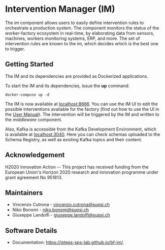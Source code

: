 # Intervention Manager (IM)

The *im* component allows users to easily define intervention rules to
orchestrate a production system. The component monitors the status of the
worker-factory ecosystem in real-time, by elaborating data from sensors,
machines, workers monitoring systems, ERP, and more. The set of intervention
rules are known to the *im*, which decides which is the best one to trigger.

## Getting Started

The IM and its dependencies are provided as Dockerized applications.

To start the IM and its dependencies, issue the **up** command:

```shell
docker-compose up -d
```

The IM is now available at [localhost:8666](http://localhost:8666). You can use
the IM UI to edit the possible interventions available for the factory (find out
how to use the UI in the [User Manual](./usermanual.md)). The intervention will
be triggered by the IM and written to the *middleware* component.

Also, Kafka is accessible from the Kafka Development Environment, which is
available at [localhost:3040](http://localhost:3040/). Here you can check
schemas uploaded to the Schema Registry, as well as existing Kafka topics and
their content.


## Acknowledgement

H2020 Innovation Action -- This project has received funding from the
European Union's Horizon 2020 research and innovation programme under
grant agreement No 951813.


## Maintainers

* Vincenzo Cutrona - vincenzo.cutrona@supsi.ch
* Niko Bonomi - niko.bonomi@supsi.ch
* Giuseppe Landolfi - giuseppe.landolfi@supsi.ch

## Software Details
* Documentation: https://isteps-sps-lab.github.io/bf-im/.
